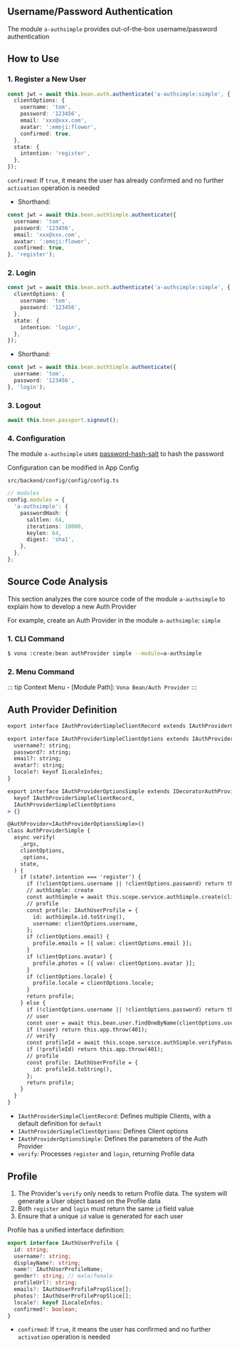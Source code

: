 ## Username/Password Authentication

The module `a-authsimple` provides out-of-the-box username/password authentication

## How to Use

### 1. Register a New User

``` typescript
const jwt = await this.bean.auth.authenticate('a-authsimple:simple', {
  clientOptions: {
    username: 'tom',
    password: '123456',
    email: 'xxx@xxx.com',
    avatar: ':emoji:flower',
    confirmed: true,
  },
  state: {
    intention: 'register',
  },
});
```

`confirmed`: If `true`, it means the user has already confirmed and no further `activation` operation is needed

* Shorthand:

``` typescript
const jwt = await this.bean.authSimple.authenticate({
  username: 'tom',
  password: '123456',
  email: 'xxx@xxx.com',
  avatar: ':emoji:flower',
  confirmed: true,
}, 'register');
```

### 2. Login

``` typescript
const jwt = await this.bean.auth.authenticate('a-authsimple:simple', {
  clientOptions: {
    username: 'tom',
    password: '123456',
  },
  state: {
    intention: 'login',
  },
});
```

* Shorthand:

``` typescript
const jwt = await this.bean.authSimple.authenticate({
  username: 'tom',
  password: '123456',
}, 'login');
```

### 3. Logout

``` typescript
await this.bean.passport.signout();
```

### 4. Configuration

The module `a-authsimple` uses [password-hash-salt](https://www.npmjs.com/package/password-hash-salt) to hash the password

Configuration can be modified in App Config

`src/backend/config/config/config.ts`

``` typescript
// modules
config.modules = {
  'a-authsimple': {
    passwordHash: {
      saltlen: 64,
      iterations: 10000,
      keylen: 64,
      digest: 'sha1',
    },
  },
};
```

## Source Code Analysis

This section analyzes the core source code of the module `a-authsimple` to explain how to develop a new Auth Provider

For example, create an Auth Provider in the module `a-authsimple`: `simple`

### 1. CLI Command

``` bash
$ vona :create:bean authProvider simple --module=a-authsimple
```

### 2. Menu Command

::: tip
Context Menu - [Module Path]: `Vona Bean/Auth Provider`
:::

## Auth Provider Definition

``` diff
export interface IAuthProviderSimpleClientRecord extends IAuthProviderClientRecord {}

export interface IAuthProviderSimpleClientOptions extends IAuthProviderClientOptions {
  username?: string;
  password?: string;
  email?: string;
  avatar?: string;
  locale?: keyof ILocaleInfos;
}

export interface IAuthProviderOptionsSimple extends IDecoratorAuthProviderOptions<
  keyof IAuthProviderSimpleClientRecord,
  IAuthProviderSimpleClientOptions
> {}

@AuthProvider<IAuthProviderOptionsSimple>()
class AuthProviderSimple {
  async verify(
    _args,
    clientOptions,
    _options,
    state,
  ) {
    if (state?.intention === 'register') {
      if (!clientOptions.username || !clientOptions.password) return this.app.throw(403);
      // authSimple: create
      const authSimple = await this.scope.service.authSimple.create(clientOptions.password);
      // profile
      const profile: IAuthUserProfile = {
        id: authSimple.id.toString(),
        username: clientOptions.username,
      };
      if (clientOptions.email) {
        profile.emails = [{ value: clientOptions.email }];
      }
      if (clientOptions.avatar) {
        profile.photos = [{ value: clientOptions.avatar }];
      }
      if (clientOptions.locale) {
        profile.locale = clientOptions.locale;
      }
      return profile;
    } else {
      if (!clientOptions.username || !clientOptions.password) return this.app.throw(401);
      // user
      const user = await this.bean.user.findOneByName(clientOptions.username);
      if (!user) return this.app.throw(401);
      // verify
      const profileId = await this.scope.service.authSimple.verifyPassword(user.id, clientOptions.password);
      if (!profileId) return this.app.throw(401);
      // profile
      const profile: IAuthUserProfile = {
        id: profileId.toString(),
      };
      return profile;
    }
  }
}
```

- `IAuthProviderSimpleClientRecord`: Defines multiple Clients, with a default definition for `default`
- `IAuthProviderSimpleClientOptions`: Defines Client options
- `IAuthProviderOptionsSimple`: Defines the parameters of the Auth Provider
- `verify`: Processes `register` and `login`, returning Profile data

## Profile

1. The Provider's `verify` only needs to return Profile data. The system will generate a User object based on the Profile data
2. Both `register` and `login` must return the same `id` field value
3. Ensure that a unique `id` value is generated for each user

Profile has a unified interface definition:

``` typescript
export interface IAuthUserProfile {
  id: string;
  username?: string;
  displayName?: string;
  name?: IAuthUserProfileName;
  gender?: string; // male/female
  profileUrl?: string;
  emails?: IAuthUserProfilePropSlice[];
  photos?: IAuthUserProfilePropSlice[];
  locale?: keyof ILocaleInfos;
  confirmed?: boolean;
}
```

* `confirmed`: If `true`, it means the user has confirmed and no further `activation` operation is needed
